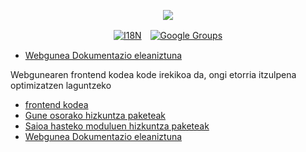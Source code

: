 <p align="center"><a href="https://wac.tax"><img src="https://cdn.jsdelivr.net/gh/wactax/img/logo.svg"/></a></p><p align="center"><a href="https://github.com/wactax/wac.tax/blob/main/doc/README.md#readme"><img alt="I18N" src="https://cdn.jsdelivr.net/gh/wactax/img/t.svg"/></a>　<a href="https://groups.google.com/u/2/g/wactax"><img alt="Google Groups" src="https://cdn.jsdelivr.net/gh/wactax/img/g-groups.svg"/></a></p>

* [Webgunea Dokumentazio eleaniztuna](https://github.com/xxai-doc)

Webgunearen frontend kodea kode irekikoa da, ongi etorria itzulpena optimizatzen laguntzeko

* [frontend kodea](https://github.com/xxai-art/web)
* [Gune osorako hizkuntza paketeak](https://github.com/xxai-art/web/tree/main/i18n)
* [Saioa hasteko moduluen hizkuntza paketeak](https://github.com/wacpkg/user/tree/main/ui.i18n)
* [Webgunea Dokumentazio eleaniztuna](https://github.com/xxai-doc)

